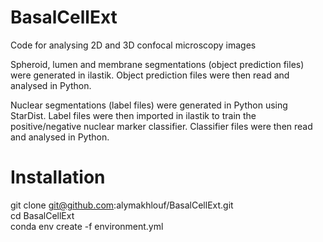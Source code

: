 # BasalCellExt
Code for analysing 2D and 3D confocal microscopy images

Spheroid, lumen and membrane segmentations (object prediction files) were generated in ilastik. Object prediction files were then read and analysed in Python. 

Nuclear segmentations (label files) were generated in Python using StarDist. Label files were then imported in ilastik to train the positive/negative nuclear marker classifier. Classifier files were then read and analysed in Python.

# Installation

git clone git@github.com:alymakhlouf/BasalCellExt.git  
cd BasalCellExt  
conda env create -f environment.yml
